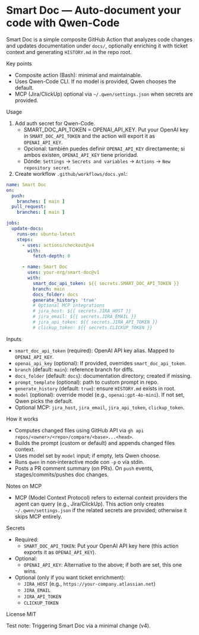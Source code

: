 # Smart Doc — Auto-document your code with Qwen-Code

Smart Doc is a simple composite GitHub Action that analyzes code changes and updates documentation under `docs/`, optionally enriching it with ticket context and generating `HISTORY.md` in the repo root.

Key points
- Composite action (Bash): minimal and maintainable.
- Uses Qwen-Code CLI. If no model is provided, Qwen chooses the default.
- MCP (Jira/ClickUp) optional via `~/.qwen/settings.json` when secrets are provided.

Usage
1) Add auth secret for Qwen-Code.
   - SMART_DOC_API_TOKEN = OPENAI_API_KEY. Put your OpenAI key in `SMART_DOC_API_TOKEN` and the action will export it as `OPENAI_API_KEY`.
   - Opcional: también puedes definir `OPENAI_API_KEY` directamente; si ambos existen, `OPENAI_API_KEY` tiene prioridad.
   - Dónde: `Settings` → `Secrets and variables` → `Actions` → `New repository secret`.
2) Create workflow `.github/workflows/docs.yml`:

```yaml
name: Smart Doc
on:
  push:
    branches: [ main ]
  pull_request:
    branches: [ main ]

jobs:
  update-docs:
    runs-on: ubuntu-latest
    steps:
      - uses: actions/checkout@v4
        with:
          fetch-depth: 0

      - name: Smart Doc
        uses: your-org/smart-doc@v1
        with:
          smart_doc_api_token: ${{ secrets.SMART_DOC_API_TOKEN }}
          branch: main
          docs_folder: docs
          generate_history: 'true'
          # Optional MCP integrations
          # jira_host: ${{ secrets.JIRA_HOST }}
          # jira_email: ${{ secrets.JIRA_EMAIL }}
          # jira_api_token: ${{ secrets.JIRA_API_TOKEN }}
          # clickup_token: ${{ secrets.CLICKUP_TOKEN }}
```

Inputs
- `smart_doc_api_token` (required): OpenAI API key alias. Mapped to `OPENAI_API_KEY`.
- `openai_api_key` (optional): If provided, overrides `smart_doc_api_token`.
- `branch` (default: `main`): reference branch for diffs.
- `docs_folder` (default: `docs`): documentation directory; created if missing.
- `prompt_template` (optional): path to custom prompt in repo.
- `generate_history` (default: `true`): ensure `HISTORY.md` exists in root.
- `model` (optional): override model (e.g., `openai:gpt-4o-mini`). If not set, Qwen picks the default.
- Optional MCP: `jira_host`, `jira_email`, `jira_api_token`, `clickup_token`.

How it works
- Computes changed files using GitHub API via `gh api repos/<owner>/<repo>/compare/<base>...<head>`.
- Builds the prompt (custom or default) and appends changed files context.
- Uses model set by `model` input; if empty, lets Qwen choose.
- Runs `qwen` in non‑interactive mode con `-p` o vía stdin.
- Posts a PR comment summary (on PRs). On `push` events, stages/commits/pushes doc changes.

Notes on MCP
- MCP (Model Context Protocol) refers to external context providers the agent can query (e.g., Jira/ClickUp). This action only creates `~/.qwen/settings.json` if the related secrets are provided; otherwise it skips MCP entirely.

Secrets
- Required:
  - `SMART_DOC_API_TOKEN`: Put your OpenAI API key here (this action exports it as `OPENAI_API_KEY`).
- Optional:
  - `OPENAI_API_KEY`: Alternative to the above; if both are set, this one wins.
- Optional (only if you want ticket enrichment):
  - `JIRA_HOST` (e.g., `https://your-company.atlassian.net`)
  - `JIRA_EMAIL`
  - `JIRA_API_TOKEN`
  - `CLICKUP_TOKEN`

License
MIT

Test note: Triggering Smart Doc via a minimal change (v4).
